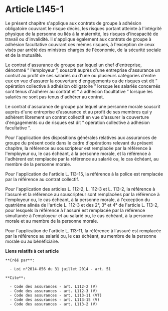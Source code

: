 # Article L145-1

Le présent chapitre s'applique aux contrats de groupe à adhésion obligatoire couvrant le risque décès, les risques portant
atteinte à l'intégrité physique de la personne ou liés à la maternité, les risques d'incapacité de travail ou d'invalidité.
Il s'applique également aux contrats de groupe à adhésion facultative couvrant ces mêmes risques, à l'exception de ceux visés
par arrêté des ministres chargés de l'économie, de la sécurité sociale et de la mutualité. 

Le contrat d'assurance de groupe par lequel un chef d'entreprise, dénommé “ l'employeur ”, souscrit auprès d'une entreprise
d'assurance un contrat au profit de ses salariés ou d'une ou plusieurs catégories d'entre eux en vue d'assurer la couverture
d'engagements ou de risques est dit “ opération collective à adhésion obligatoire ” lorsque les salariés concernés sont tenus
d'adhérer au contrat et “ à adhésion facultative ” lorsque les salariés ne sont pas tenus d'adhérer au contrat. 

Le contrat d'assurance de groupe par lequel une personne morale souscrit auprès d'une entreprise d'assurance et au profit de
ses membres qui y adhèrent librement un contrat collectif en vue d'assurer la couverture d'engagements ou de risques est dit
“ opération collective à adhésion facultative ”. 

Pour l'application des dispositions générales relatives aux assurances de groupe du présent code dans le cadre d'opérations
relevant du présent chapitre, la référence au souscripteur est remplacée par la référence à l'employeur ou, le cas échéant, à
la personne morale, et la référence à l'adhérent est remplacée par la référence au salarié ou, le cas échéant, au membre de
la personne morale. 

Pour l'application de l'article L. 113-15, la référence à la police est remplacée par la référence au contrat collectif. 

Pour l'application des articles L. 112-2, L. 112-3 et L. 113-2, la référence à l'assuré et la référence au souscripteur sont
remplacées par la référence à l'employeur ou, le cas échéant, à la personne morale, à l'exception du quatrième alinéa de
l'article L. 112-3 et des 2°, 3° et 4° de l'article L. 113-2, pour lesquels la référence à l'assuré est remplacée par la
référence simultanée à l'employeur et au salarié ou, le cas échéant, à la personne morale et au membre de la personne
morale. 

Pour l'application de l'article L. 113-11, la référence à l'assuré est remplacée par la référence au salarié ou, le cas
échéant, au membre de la personne morale ou au bénéficiaire.

**Liens relatifs à cet article**

	**Créé par**:

	  - Loi n°2014-856 du 31 juillet 2014 - art. 51

	**Cite**:

	  - Code des assurances - art. L112-2 (V)
	  - Code des assurances - art. L112-3 (V)
	  - Code des assurances - art. L113-11 (VT)
	  - Code des assurances - art. L113-15 (V)
	  - Code des assurances - art. L113-2 (V)

